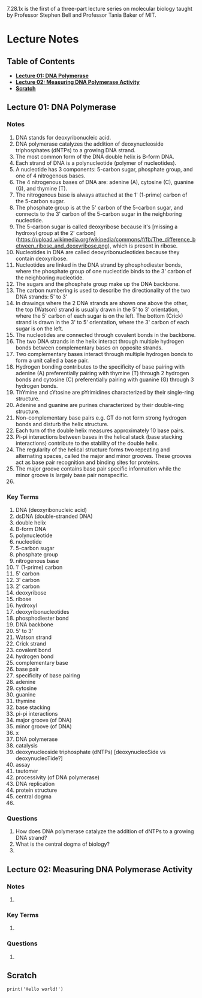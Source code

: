 7.28.1x is the first of a three-part lecture series on molecular biology taught by Professor Stephen Bell and Professor Tania Baker of MIT.

# Lecture Notes

## Table of Contents
- [**Lecture 01: DNA Polymerase**](#lecture-01-dna-polymerase)
- [**Lecture 02: Measuring DNA Polymerase Activity**](#lecture-02-measuring-dna-polymerase-activity)
- [**Scratch**](#scratch)

## Lecture 01: DNA Polymerase

### Notes

1. DNA stands for deoxyribonucleic acid.
2. DNA polymerase catalyzes the addition of deoxynucleoside triphosphates (dNTPs) to a growing DNA strand.
3. The most common form of the DNA double helix is B-form DNA.
4. Each strand of DNA is a polynucleotide (polymer of nucleotides).
5. A nucleotide has 3 components: 5-carbon sugar, phosphate group, and one of 4 nitrogenous bases.
6. The 4 nitrogenous bases of DNA are: adenine (A), cytosine (C), guanine (G), and thymine (T).
7. The nitrogenous base is always attached at the 1' (1-prime) carbon of the 5-carbon sugar.
8. The phosphate group is at the 5' carbon of the 5-carbon sugar, and connects to the 3' carbon of the 5-carbon sugar in the neighboring nucleotide.
9. The 5-carbon sugar is called deoxyribose because it's [missing a hydroxyl group at the 2' carbon] (https://upload.wikimedia.org/wikipedia/commons/f/fb/The_difference_between_ribose_and_deoxyribose.png), which is present in ribose.
10. Nucleotides in DNA are called deoxyribonucleotides because they contain deoxyribose.
11. Nucleotides are linked in the DNA strand by phosphodiester bonds, where the phosphate group of one nucleotide binds to the 3' carbon of the neighboring nucleotide.
12. The sugars and the phosphate group make up the DNA backbone.
13. The carbon numbering is used to describe the directionality of the two DNA strands: 5' to 3'
14. In drawings where the 2 DNA strands are shown one above the other, the top (Watson) strand is usually drawn in the 5' to 3' orientation, where the 5' carbon of each sugar is on the left. The bottom (Crick) strand is drawn in the 3' to 5' orientation, where the 3' carbon of each sugar is on the left.
15. The nucleotides are connected through covalent bonds in the backbone.
16. The two DNA strands in the helix interact through multiple hydrogen bonds between complementary bases on opposite strands.
17. Two complementary bases interact through multiple hydrogen bonds to form a unit called a base pair.
18. Hydrogen bonding contributes to the specificity of base pairing with adenine (A) preferentially pairing with thymine (T) through 2 hydrogen bonds and cytosine (C) preferentially pairing with guanine (G) through 3 hydrogen bonds.
19. ThYmine and cYtosine are pYrimidines characterized by their single-ring structure.
20. Adenine and guanine are purines characterized by their double-ring structure.
21. Non-complementary base pairs e.g. GT do not form strong hydrogen bonds and disturb the helix structure.
22. Each turn of the double helix measures approximately 10 base pairs.
23. Pi-pi interactions between bases in the helical stack (base stacking interactions) contribute to the stability of the double helix.
24. The regularity of the helical structure forms two repeating and alternating spaces, called the major and minor grooves. These grooves act as base pair recognition and binding sites for proteins.
25. The major groove contains base pair specific information while the minor groove is largely base pair nonspecific.
26. 

### Key Terms

1. DNA (deoxyribonucleic acid)
2. dsDNA (double-stranded DNA)
3. double helix
4. B-form DNA
5. polynucleotide
6. nucleotide
7. 5-carbon sugar
8. phosphate group
9. nitrogenous base
10. 1' (1-prime) carbon
11. 5' carbon
12. 3' carbon
13. 2' carbon
14. deoxyribose
15. ribose
16. hydroxyl
17. deoxyribonucleotides
18. phosphodiester bond
19. DNA backbone
20. 5' to 3'
21. Watson strand
22. Crick strand
23. covalent bond
24. hydrogen bond
25. complementary base
26. base pair
27. specificity of base pairing
28. adenine
29. cytosine
30. guanine
31. thymine
32. base stacking
33. pi-pi interactions
34. major groove (of DNA)
35. minor groove (of DNA)
36. x
37. DNA polymerase
38. catalysis
39. deoxynucleoside triphosphate (dNTPs) [deoxynucleoSide vs deoxynucleoTide?]
40. assay
41. tautomer
43. processivity (of DNA polymerase)
44. DNA replication
45. protein structure
46. central dogma
47. 

### Questions

1. How does DNA polymerase catalyze the addition of dNTPs to a growing DNA strand?
2. What is the central dogma of biology?
3. 

## Lecture 02: Measuring DNA Polymerase Activity

### Notes

1. 

### Key Terms

1. 

### Questions

1. 


## Scratch

```{r}
print('Hello world!')
```
